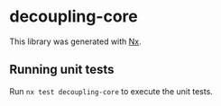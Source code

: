 # decoupling-core

This library was generated with [Nx](https://nx.dev).

## Running unit tests

Run `nx test decoupling-core` to execute the unit tests.
